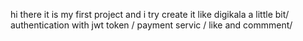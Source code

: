 hi there it is my first  project and i try create it like digikala a little bit/
authentication with jwt token /
payment servic /
like and commment/
